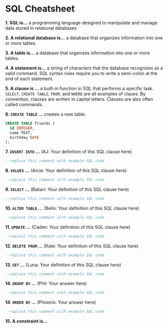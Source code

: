 # SQL Cheatsheet

**1. SQL is...**
a programming language designed to manipulate and manage data stored in relational databases

**2. A relational database is...**
a database that organizes information into one or more tables.

**3. A table is...**
a database that organizes information into one or more tables.

**4. A statement is...**
a string of characters that the database recognizes as a valid command. SQL syntax rules require you to write a semi-colon at the end of each statement. 

**5. A clause is ...**
a built-in function in SQL that performs a specific task. `SELECT`, `CREATE TABLE`, `FROM`, and `WHERE` are all examples of claues. By convention, clauses are written in capital letters. Clauses are also often called commands.

**6. `CREATE TABLE` ...** 
creates a new table.
  
  ``` sql
  CREATE TABLE friends (
    id INTEGER,
    name TEXT,
    birthday DATE
  );
  ```


**7. `INSERT INTO` ...** 
(AJ: Your definition of this SQL clause here)

  ``` sql
  --replace this comment with example SQL code
  ```

**8. `VALUES` ...**
(Arcie: Your definition of this SQL clause here)

  ``` sql
  --replace this comment with example SQL code
  ```

**9. `SELECT` ...**
(Bakari: Your definition of this SQL clause here)

  ``` sql
  --replace this comment with example SQL code
  ```

**10. `ALTER TABLE` ...**
(Bello: Your definition of this SQL clause here)

  ``` sql
  --replace this comment with example SQL code
  ```

**11. `UPDATE` ...**
(Caden: Your definition of this SQL clause here)

  ``` sql
  --replace this comment with example SQL code
  ```

**12. `DELETE FROM` ...**
(Kate: Your definition of this SQL clause here)

  ``` sql
  --replace this comment with example SQL code
  ```

**13. `SET` ...**
(Luna: Your definition of this SQL clause here)

  ``` sql
  --replace this comment with example SQL code
  ```

**14. `GROUP BY` ...**
(Phil: Your answer here)

  ``` sql
  --replace this comment with example SQL code
  ```

**14. `ORDER BY` ...**
(Phoenix: Your answer here)

  ``` sql
  --replace this comment with example SQL code
  ```

**15. A constraint is...** 
